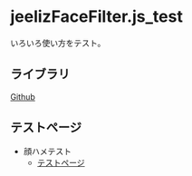 # jeelizFaceFilter.js_test

いろいろ使い方をテスト。

## ライブラリ
[Github](https://github.com/jeeliz/jeelizFaceFilter)

## テストページ
- 顔ハメテスト
  - [テストページ](https://gumigumih.github.io/jeelizFaceFilter.js_test/firstTest/)